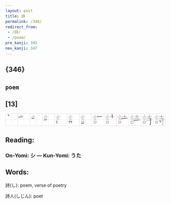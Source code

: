 ```yaml
---
layout: post
title: 詩
permalink: /346/
redirect_from:
 - /詩/
 - /poem/
pre_kanji: 345
nex_kanji: 347
---
```


## {346}

## `poem`

## [13]

<div class="stroke"><img src="../images/E8A9A9.png" /></div>

## Reading:

### On-Yomi: シ &mdash; Kun-Yomi: うた

## Words:

詩(し): poem, verse of poetry

詩人(しじん): poet
